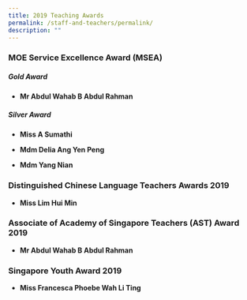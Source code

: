 ```yaml
---
title: 2019 Teaching Awards
permalink: /staff-and-teachers/permalink/
description: ""
---
```

### MOE Service Excellence Award (MSEA)

##### **Gold Award**

*   **Mr Abdul Wahab B Abdul Rahman**

  
##### **Silver Award**

*   **Miss A Sumathi**

*   **Mdm Delia Ang Yen Peng**

*   **Mdm Yang Nian**

### Distinguished Chinese Language Teachers Awards 2019 

*   **Miss Lim Hui Min**


### Associate of Academy of Singapore Teachers (AST) Award 2019
 

*   **Mr Abdul Wahab B Abdul Rahman**

  
### Singapore Youth Award 2019 
 

*   **Miss Francesca Phoebe Wah Li Ting**